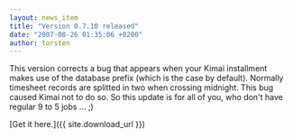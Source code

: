 ```yaml
---
layout: news_item
title: "Version 0.7.10 released"
date: "2007-08-26 01:35:06 +0200"
author: torsten
---
```


This version corrects a bug that appears when your Kimai installment makes use of the database prefix (which is the case by default).
Normally timesheet records are splitted in two when crossing midnight.
This bug caused Kimai not to do so. So this update is for all of you, who don't have regular 9 to 5 jobs ... ;)

[Get it here.]({{ site.download_url }})